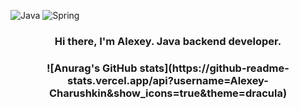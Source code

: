 ![Java](https://img.shields.io/badge/java-%23ED8B00.svg?style=for-the-badge&logo=java&logoColor=white)
![Spring](https://img.shields.io/badge/spring-%236DB33F.svg?style=for-the-badge&logo=spring&logoColor=white)
<h3 align="center">Hi there, I'm Alexey. Java backend developer.</h3>

<h3 align="center">![Anurag's GitHub stats](https://github-readme-stats.vercel.app/api?username=Alexey-Charushkin&show_icons=true&theme=dracula)</h3>



<!--
**Alexey-Charushkin/Alexey-Charushkin** is a ✨ _special_ ✨ repository because its `README.md` (this file) appears on your GitHub profile.

Here are some ideas to get you started:

- 🔭 I’m currently working on ...
- 🌱 I’m currently learning ...
- 👯 I’m looking to collaborate on ...
- 🤔 I’m looking for help with ...
- 💬 Ask me about ...
- 📫 How to reach me: ...
- 😄 Pronouns: ...
- ⚡ Fun fact: ...
-->
